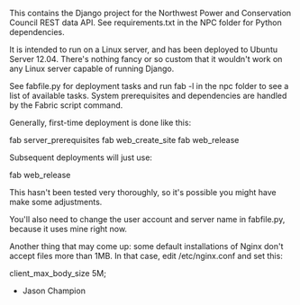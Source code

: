 This contains the Django project for the Northwest Power and Conservation Council
REST data API. See requirements.txt in the NPC folder for Python dependencies.

It is intended to run on a Linux server, and has been deployed to Ubuntu Server
12.04. There's nothing fancy or so custom that it wouldn't work on any Linux server
capable of running Django.

See fabfile.py for deployment tasks and run fab -l in the npc folder to see a list
of available tasks. System prerequisites and dependencies are handled by the Fabric
script command.

Generally, first-time deployment is done like this:

fab server_prerequisites
fab web_create_site
fab web_release

Subsequent deployments will just use:

fab web_release

This hasn't been tested very thoroughly, so it's possible you might have make some
adjustments.

You'll also need to change the user account and server name in fabfile.py, because
it uses mine right now.

Another thing that may come up: some default installations of Nginx don't accept
files more than 1MB. In that case, edit /etc/nginx.conf and set this:

client_max_body_size 5M;

- Jason Champion
